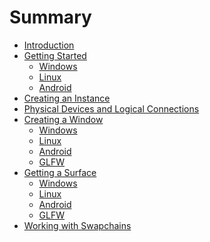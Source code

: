 # Summary

- [Introduction](src/README.md)
- [Getting Started]()
    - [Windows]()
    - [Linux]()
    - [Android]()
- [Creating an Instance](src/chap2/creating_an_instance.md)
- [Physical Devices and Logical Connections](src/chap3/physical_devices_and_logical_connections.md)
- [Creating a Window](src/chap4/creating_a_window.md)
    - [Windows](src/chap4/windows.md)
    - [Linux](src/chap4/linux.md)
    - [Android]()
    - [GLFW]()
- [Getting a Surface](src/chap5/getting_a_surface.md)
    - [Windows](src/chap5/windows.md)
    - [Linux]()
    - [Android]()
    - [GLFW]()
- [Working with Swapchains](src/chap6/working_with_swapchains.md)

